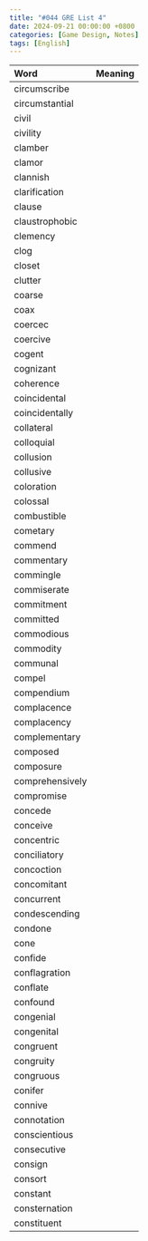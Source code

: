 ```yaml
---
title: "#044 GRE List 4"
date: 2024-09-21 00:00:00 +0800
categories: [Game Design, Notes]
tags: [English]
---
```


|Word|Meaning|
|:---|:---|
|circumscribe||
|circumstantial||
|civil||
|civility||
|clamber||
|clamor||
|clannish||
|clarification||
|clause||
|claustrophobic||
|clemency||
|clog||
|closet||
|clutter||
|coarse||
|coax||
|coercec||
|coercive||
|cogent||
|cognizant||
|coherence||
|coincidental||
|coincidentally||
|collateral||
|colloquial||
|collusion||
|collusive||
|coloration||
|colossal||
|combustible||
|cometary||
|commend||
|commentary||
|commingle||
|commiserate||
|commitment||
|committed||
|commodious||
|commodity||
|communal||
|compel||
|compendium||
|complacence||
|complacency||
|complementary||
|composed||
|composure||
|comprehensively||
|compromise||
|concede||
|conceive||
|concentric||
|conciliatory||
|concoction||
|concomitant||
|concurrent||
|condescending||
|condone||
|cone||
|confide||
|conflagration||
|conflate||
|confound||
|congenial||
|congenital||
|congruent||
|congruity||
|congruous||
|conifer||
|connive||
|connotation||
|conscientious||
|consecutive||
|consign||
|consort||
|constant||
|consternation||
|constituent||
